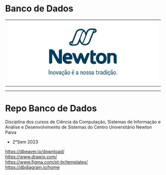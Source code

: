 # Banco de Dados

<div align="center">
    <table>
        <tr>
         <td align="center"></td>
        </tr> 
        <tr>
            <td>
                <img alt="newtonpaiva" src="https://github.com/joaopauloaramuni/joaopauloaramuni/blob/main/img/newton-logo.png?raw=true"/>
            </td>
        </tr>
        <tr>
            <td align="center"></td>
        </tr> 
    </table>
</div>

-----

# Repo Banco de Dados

Disciplina dos cursos de Ciência da Computação, Sistemas de Informação e Análise e Desenvolvimento de Sistemas do Centro Universitário Newton Paiva

- 2°Sem 2023

https://dbeaver.io/download/
<br>https://www.drawio.com/
<br>https://www.figma.com/pt-br/templates/
<br>https://dbdiagram.io/home
